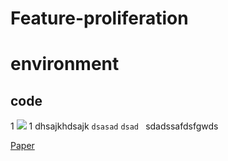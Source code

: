 # Feature-proliferation



environment
==
code
----
1
![](https://github.com/songc42/Feature-proliferation/blob/main/Impact_feature_proliferation.png)
1
dhsajkhdsajk `dsasad` `dsad ` sdadssafdsfgwds

[Paper](https://openaccess.thecvf.com/content/ICCV2023/html/Song_Feature_Proliferation_--_the_Cancer_in_StyleGAN_and_its_Treatments_ICCV_2023_paper.html) 
